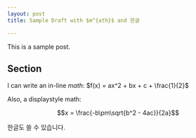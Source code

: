 ```yaml
---
layout: post
title: Sample Draft with $m^{ath}$ and 한글

---
```


This is a sample post.

## Section

I can write an in-line $math$: $f(x) = ax^2 + bx + c + \frac{1}{2}$

Also, a displaystyle math:

$$x = \frac{-b\pm\sqrt{b^2 - 4ac}}{2a}$$

한글도 쓸 수 있습니다.